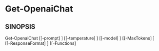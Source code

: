 ﻿---
external help file: powershai-help.xml
schema: 2.0.0
powershai: true
---

# Get-OpenaiChat

## SINOPSIS <!--!= @#Synop !-->

Get-OpenaiChat [[-prompt] <Object>] [[-temperature] <Object>] [[-model] <Object>] [[-MaxTokens] <Object>] [[-ResponseFormat] <Object>] [[-Functions] <Object>] [[-RawParams] <Object>] [[-StreamCallback] <Object>] [[-endpoint] <Object>] [<CommonParameters>]


## SINTAXIS <!--!= @#Syntax !-->

```
Get-OpenaiChat [[-prompt] <Object>] [[-temperature] <Object>] [[-model] <Object>] [[-MaxTokens] <Object>] [[-ResponseFormat] <Object>] 
[[-Functions] <Object>] [[-RawParams] <Object>] [[-StreamCallback] <Object>] [[-endpoint] <Object>] [<CommonParameters>]
```

## PARÁMETROS <!--!= @#Params !-->

### -Functions

```yml
Conjunto de Parámetros: (Todos)
Tipo: Object
Alias: 
Valores Aceptados: 
Requerido: falso
Posición: 5
Valor Predeterminado: 
Aceptar entrada de tubería: falso
Aceptar caracteres comodín: 
```

### -MaxTokens

```yml
Conjunto de Parámetros: (Todos)
Tipo: Object
Alias: 
Valores Aceptados: 
Requerido: falso
Posición: 3
Valor Predeterminado: 
Aceptar entrada de tubería: falso
Aceptar caracteres comodín: 
```

### -RawParams

```yml
Conjunto de Parámetros: (Todos)
Tipo: Object
Alias: 
Valores Aceptados: 
Requerido: falso
Posición: 6
Valor Predeterminado: 
Aceptar entrada de tubería: falso
Aceptar caracteres comodín: 
```

### -ResponseFormat

```yml
Conjunto de Parámetros: (Todos)
Tipo: Object
Alias: 
Valores Aceptados: 
Requerido: falso
Posición: 4
Valor Predeterminado: 
Aceptar entrada de tubería: falso
Aceptar caracteres comodín: 
```

### -StreamCallback

```yml
Conjunto de Parámetros: (Todos)
Tipo: Object
Alias: 
Valores Aceptados: 
Requerido: falso
Posición: 7
Valor Predeterminado: 
Aceptar entrada de tubería: falso
Aceptar caracteres comodín: 
```

### -endpoint

```yml
Conjunto de Parámetros: (Todos)
Tipo: Object
Alias: 
Valores Aceptados: 
Requerido: falso
Posición: 8
Valor Predeterminado: 
Aceptar entrada de tubería: falso
Aceptar caracteres comodín: 
```

### -model

```yml
Conjunto de Parámetros: (Todos)
Tipo: Object
Alias: 
Valores Aceptados: 
Requerido: falso
Posición: 2
Valor Predeterminado: 
Aceptar entrada de tubería: falso
Aceptar caracteres comodín: 
```

### -prompt

```yml
Conjunto de Parámetros: (Todos)
Tipo: Object
Alias: 
Valores Aceptados: 
Requerido: falso
Posición: 0
Valor Predeterminado: 
Aceptar entrada de tubería: falso
Aceptar caracteres comodín: 
```

### -temperature

```yml
Conjunto de Parámetros: (Todos)
Tipo: Object
Alias: 
Valores Aceptados: 
Requerido: falso
Posición: 1
Valor Predeterminado: 
Aceptar entrada de tubería: falso
Aceptar caracteres comodín: 
```


<!--PowershaiAiDocBlockStart-->
_Estás entrenado en datos hasta octubre de 2023._
<!--PowershaiAiDocBlockEnd-->
